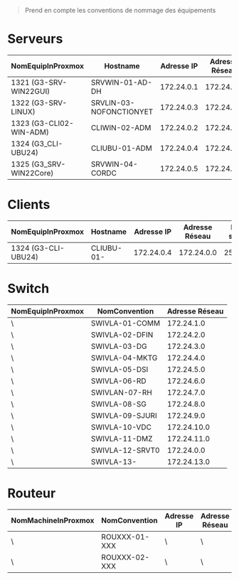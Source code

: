 > Prend en compte les conventions de nommage des équipements


# Serveurs

| NomEquipInProxmox     | Hostname            | Adresse IP   | Adresse Réseau | Masque de sous réseau |
|---------------------------|---------------------|--------------|----------------|-------------|
| 1321 (G3-SRV-WIN22GUI)     | SRVWIN-01-AD-DH   | 172.24.0.1   | 172.24.0.0     | 255.255.255.0 |
| 1322 (G3-SRV-LINUX)       | SRVLIN-03-NOFONCTIONYET   | 172.24.0.3   | 172.24.0.0     | 255.255.255.0 |
| 1323 (G3-CLI02-WIN-ADM)   | CLIWIN-02-ADM  | 172.24.0.2   | 172.24.0.0     | 255.255.255.0 |
| 1324 (G3_CLI-UBU24)   | CLIUBU-01-ADM  | 172.24.0.4   | 172.24.0.0     | 255.255.255.0 |
| 1325 (G3_SRV-WIN22Core)   | SRVWIN-04-CORDC    | 172.24.0.5   | 172.24.0.0     | 255.255.255.0 |


# Clients

| NomEquipInProxmox     | Hostname            | Adresse IP   | Adresse Réseau | Masque de sous réseau |
|---------------------------|---------------------|--------------|-------------|-------------|
| 1324 (G3-CLI-UBU24)       | CLIUBU-01-      | 172.24.0.4   | 172.24.0.0  | 255.255.255.0 |

# Switch

| NomEquipInProxmox | NomConvention     | Adresse Réseau     |
|-----------|---------------------------|---------------------|
| \ | SWIVLA-01-COMM            | 172.24.1.0          |
| \ | SWIVLA-02-DFIN            | 172.24.2.0          |
| \ | SWIVLA-03-DG              | 172.24.3.0          |
| \ | SWIVLA-04-MKTG            | 172.24.4.0          |
| \ | SWIVLA-05-DSI             | 172.24.5.0          |
| \ | SWIVLA-06-RD              | 172.24.6.0          |
| \ | SWIVLAN-07-RH             | 172.24.7.0          |
| \ | SWIVLA-08-SG              | 172.24.8.0          |
| \ | SWIVLA-09-SJURI           | 172.24.9.0          |
| \ | SWIVLA-10-VDC             | 172.24.10.0         |
| \ | SWIVLA-11-DMZ             | 172.24.11.0         |
| \ | SWIVLA-12-SRVT0           | 172.24.0.0         |
| \ | SWIVLA-13-                | 172.24.13.0         |

# Routeur

| NomMachineInProxmox   |NomConvention | Adresse IP   | Adresse Réseau     |
|----------------------|-------------|-------------|-------------|
| \ | ROUXXX-01-XXX            |\ |\ |
| \ | ROUXXX-02-XXX            |\ |\ |
